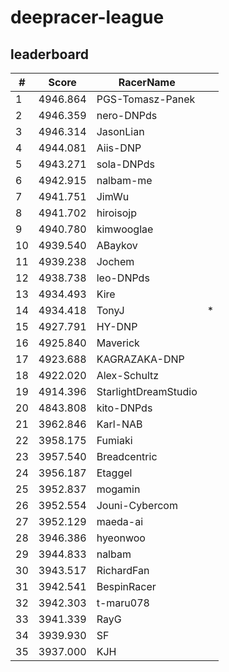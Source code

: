 # deepracer-league

## leaderboard

<!-- leaderboard -->
| # | Score | RacerName |   |
| - | ----- | --------- | - |
| 1 | 4946.864 | PGS-Tomasz-Panek | |
| 2 | 4946.359 | nero-DNPds | |
| 3 | 4946.314 | JasonLian | |
| 4 | 4944.081 | Aiis-DNP | |
| 5 | 4943.271 | sola-DNPds | |
| 6 | 4942.915 | nalbam-me | |
| 7 | 4941.751 | JimWu | |
| 8 | 4941.702 | hiroisojp | |
| 9 | 4940.780 | kimwooglae | |
| 10 | 4939.540 | ABaykov | |
| 11 | 4939.238 | Jochem | |
| 12 | 4938.738 | leo-DNPds | |
| 13 | 4934.493 | Kire | |
| 14 | 4934.418 | TonyJ | * |
| 15 | 4927.791 | HY-DNP | |
| 16 | 4925.840 | Maverick | |
| 17 | 4923.688 | KAGRAZAKA-DNP | |
| 18 | 4922.020 | Alex-Schultz | |
| 19 | 4914.396 | StarlightDreamStudio | |
| 20 | 4843.808 | kito-DNPds | |
| 21 | 3962.846 | Karl-NAB | |
| 22 | 3958.175 | Fumiaki | |
| 23 | 3957.540 | Breadcentric | |
| 24 | 3956.187 | Etaggel | |
| 25 | 3952.837 | mogamin | |
| 26 | 3952.554 | Jouni-Cybercom | |
| 27 | 3952.129 | maeda-ai | |
| 28 | 3946.386 | hyeonwoo | |
| 29 | 3944.833 | nalbam | |
| 30 | 3943.517 | RichardFan | |
| 31 | 3942.541 | BespinRacer | |
| 32 | 3942.303 | t-maru078 | |
| 33 | 3941.339 | RayG | |
| 34 | 3939.930 | SF | |
| 35 | 3937.000 | KJH | |
